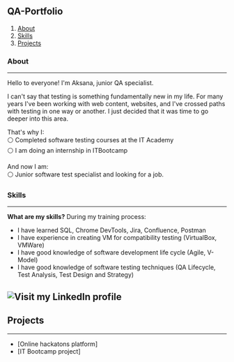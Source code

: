 ## QA-Portfolio
1. [About](#about)
2. [Skills](#skills)
3. [Projects](#projects)
   
### About
***
Hello to everyone! I'm Aksana, junior QA specialist.

I can't say that testing is something fundamentally new in my life. For many years I've been working with web content, websites, and I've crossed paths with testing in one way or another. I just decided that it was time to go deeper into this area.

That's why I: \
⚪ Completed software testing courses at the IT Academy \
⚪ I am doing an internship in ITBootcamp

And now I am: \
⚪ Junior software test specialist and looking for a job.

### Skills
***
**What are my skills?** During my training process:

- I have learned SQL, Chrome DevTools, Jira, Confluence, Postman
- I have experience in creating VM for compatibility testing (VirtualBox, VMWare)
- I have good knowledge of software development life cycle (Agile, V-Model)
- I have good knowledge of software testing techniques (QA Lifecycle, Test Analysis, Test Design and Strategy)

## ![Visit my LinkedIn profile](https://www.linkedin.com/in/aksana-kolesen-992807271/)

## Projects
***
* [Online hackatons platform]
* [IT Bootcamp project]
  
